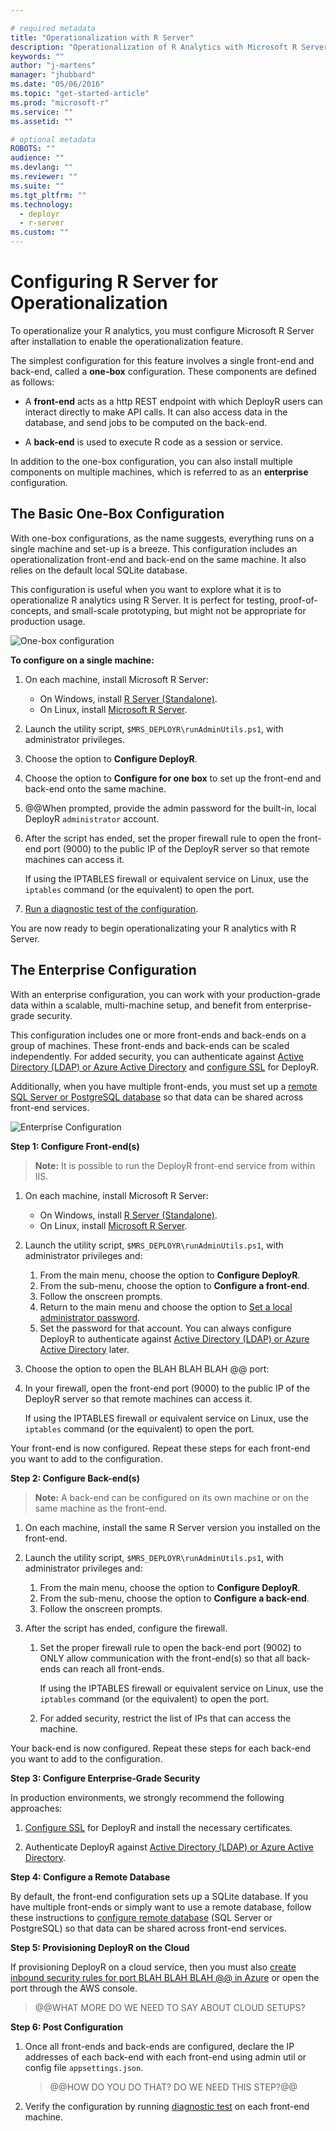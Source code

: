 ```yaml
---

# required metadata
title: "Operationalization with R Server"
description: "Operationalization of R Analytics with Microsoft R Server"
keywords: ""
author: "j-martens"
manager: "jhubbard"
ms.date: "05/06/2016"
ms.topic: "get-started-article"
ms.prod: "microsoft-r"
ms.service: ""
ms.assetid: ""

# optional metadata
ROBOTS: ""
audience: ""
ms.devlang: ""
ms.reviewer: ""
ms.suite: ""
ms.tgt_pltfrm: ""
ms.technology: 
  - deployr
  - r-server
ms.custom: ""
---
```


# Configuring R Server for Operationalization

To operationalize your R analytics, you must configure Microsoft R Server after installation to enable the operationalization feature. 

The simplest configuration for this feature involves a single front-end and back-end, called a **one-box** configuration. These components are defined as follows:

+ A **front-end** acts as a http REST endpoint with which DeployR users can interact directly to make API calls. It can also access data in the database, and send jobs to be computed on the back-end. 

+ A **back-end** is used to execute R code as a session or service.

In addition to the one-box configuration, you can also install multiple components on multiple machines, which is referred to as an  **enterprise** configuration. 

<a name="onebox"></a>
## The Basic One-Box Configuration

With one-box configurations, as the name suggests, everything runs on a single machine and set-up is a breeze. This configuration includes an operationalization front-end and back-end on the same machine. It also relies on the default local SQLite database.

This configuration is useful when you want to explore what it is to operationalize R analytics using R Server. It is perfect for testing, proof-of-concepts, and small-scale prototyping, but might not be appropriate for production usage. 

![One-box configuration](../media/o16n/setup-onebox.jpeg)

**To configure on a single machine:**

  1. On each machine, install Microsoft R Server:

     + On Windows, install [R Server (Standalone)](https://msdn.microsoft.com/en-us/library/mt671127.aspx). 
     + On Linux, install [Microsoft R Server](../rserver-install-linux-server.md).  

1. Launch the utility script, `$MRS_DEPLOYR\runAdminUtils.ps1`, with administrator privileges.

1. Choose the option to **Configure DeployR**.

1. Choose the option to **Configure for one box** to set up the front-end and back-end onto the same machine.

1. @@When prompted, provide the admin password for the built-in, local DeployR `administrator` account.  
  
1. After the script has ended, set the proper firewall rule to open the front-end port (9000) to the public IP of the DeployR server so that remote machines can access it. 

   If using the IPTABLES firewall or equivalent service on Linux, use the `iptables` command (or the equivalent) to open the port.

1. [Run a diagnostic test of the configuration](admin-utility.md#test). 

You are now ready to begin operationalizating your R analytics with R Server.


<a name="enterprise"></a>
## The Enterprise Configuration

With an enterprise configuration, you can work with your production-grade data within a scalable, multi-machine setup, and benefit from enterprise-grade security. 

This configuration includes one or more front-ends and back-ends on a group of machines. These front-ends and back-ends can be scaled independently.  For added security, you can authenticate against [Active Directory (LDAP) or Azure Active Directory](security-authentication.md) and [configure SSL](security-https.md) for DeployR.

Additionally, when you have multiple front-ends, you must set up a [remote SQL Server or PostgreSQL database](configure-remote-database.md) so that data can be shared across front-end services.
 
![Enterprise Configuration](../media/o16n/setup-enterprise-ready.jpeg)


**Step 1: Configure Front-end(s)**

>**Note:** It is possible to run the DeployR front-end service from within IIS.

  1. On each machine, install Microsoft R Server:

     + On Windows, install [R Server (Standalone)](https://msdn.microsoft.com/en-us/library/mt671127.aspx). 
     + On Linux, install [Microsoft R Server](../rserver-install-linux-server.md).  

  1. Launch the utility script, `$MRS_DEPLOYR\runAdminUtils.ps1`, with administrator privileges and:

     1. From the main menu, choose the option to **Configure DeployR**.
     1. From the sub-menu, choose the option to **Configure a front-end**.     
     1. Follow the onscreen prompts.  
     1. Return to the main menu and choose the option to [Set a local administrator password](admin-utility.md#admin-password).
     1. Set the password for that account. 
        You can always configure DeployR to authenticate against  [Active Directory (LDAP) or Azure Active Directory](security-authentication.md) later.

  1. Choose the option to open the BLAH BLAH BLAH @@ port:

  1. In your firewall, open the front-end port (9000) to the public IP of the DeployR server so that remote machines can access it.
    
     If using the IPTABLES firewall or equivalent service on Linux, use the `iptables` command (or the equivalent) to open the port.

Your front-end is now configured. Repeat these steps for each front-end you want to add to the configuration.

**Step 2: Configure Back-end(s)**

>**Note:** A back-end can be configured on its own machine or on the same machine as the front-end.

1. On each machine, install the same R Server version you installed on the front-end.

1. Launch the utility script, `$MRS_DEPLOYR\runAdminUtils.ps1`, with administrator privileges and:

   1. From the main menu, choose the option to **Configure DeployR**.
   1. From the sub-menu, choose the option to **Configure a back-end**.
   1. Follow the onscreen prompts.

1. After the script has ended, configure the firewall.
    
   1. Set the proper firewall rule to open the back-end port (9002) to ONLY allow communication with the front-end(s) so that all back-ends can reach all front-ends. 

      If using the IPTABLES firewall or equivalent service on Linux, use the `iptables` command (or the equivalent) to open the port.

   1. For added security, restrict the list of IPs that can access the machine.
  
Your back-end is now configured. Repeat these steps for each back-end you want to add to the configuration.

**Step 3: Configure Enterprise-Grade Security**

In production environments, we strongly recommend the following approaches:

1. [Configure SSL](security-https.md) for DeployR and install the necessary certificates. 

1. Authenticate DeployR against [Active Directory (LDAP) or Azure Active Directory](security-authentication.md).  

**Step 4: Configure a Remote Database**

By default, the front-end configuration sets up a SQLite database. If you have multiple front-ends or simply want to use a remote database, follow these instructions to [configure remote database](configure-remote-database.md) (SQL Server or PostgreSQL) so that data can be shared across front-end services.

**Step 5: Provisioning DeployR on the Cloud**

If provisioning DeployR on a cloud service, then you must also [create inbound security rules for port BLAH BLAH BLAH @@ in Azure](https://azure.microsoft.com/en-us/documentation/articles/virtual-machines-windows-classic-setup-endpoints/) or open the port through the AWS console.

> @@WHAT MORE DO WE NEED TO SAY ABOUT CLOUD SETUPS?  

**Step 6: Post Configuration**

1. Once all front-ends and back-ends are configured, declare the IP addresses of each back-end with each front-end using admin util or config file `appsettings.json`. 
   > @@HOW DO YOU DO THAT? DO WE NEED THIS STEP?@@ 

1. Verify the configuration by running [diagnostic test](admin-utility.md#test) on each front-end machine. 